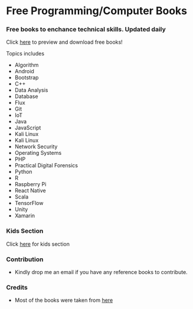 # Free Programming/Computer Books

### Free books to enchance technical skills. Updated daily 

Click [here](https://app.box.com/v/free-programming-books) to preview and download free books!

Topics includes
* Algorithm
* Android
* Bootstrap
* C++
* Data Analysis
* Database
* Flux
* Git
* IoT
* Java
* JavaScript
* Kali Linux
* Kali Linux
* Network Security
* Operating Systems
* PHP
* Practical Digital Forensics
* Python
* R
* Raspberry Pi
* React Native
* Scala
* TensorFlow
* Unity
* Xamarin

### Kids Section
Click [here](https://app.box.com/v/free-programming-books/folder/41495477336) for kids section

### Contribution 
* Kindly drop me an email if you have any reference books to contribute.

### Credits
* Most of the books were taken from [here](https://www.packtpub.com/packt/offers/free-learning)
